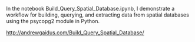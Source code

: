 In the notebook Build_Query_Spatial_Database.ipynb, I demonstrate a workflow for building, querying, and extracting data from spatial databases using the psycopg2 module in Python.

http://andrewgaidus.com/Build_Query_Spatial_Database/
